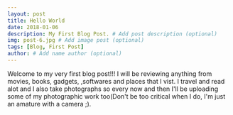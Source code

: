 ```yaml
---
layout: post
title: Hello World
date: 2018-01-06
description: My First Blog Post. # Add post description (optional)
img: post-6.jpg # Add image post (optional)
tags: [Blog, First Post]
author: # Add name author (optional)
---
```


Welcome to my very first blog post!!!
I will be reviewing anything from movies, books, gadgets, ,softwares and places that I vist. I travel and read alot and I also take photographs
so every now and then I'll be uploading some of my photographic work too(Don't be too critical when I do, I'm just an amature with a camera ;). 
